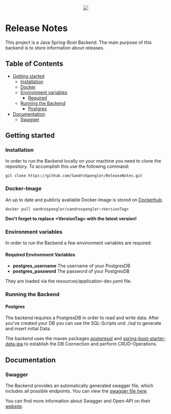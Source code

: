 <div align='center'>
  <a href='https://releasenote.axfert.com/swagger-ui/index.html#'>
    <img src='https://img.shields.io/badge/Docs-Swagger-green?logo=swagger'>
  </a>
</div>

# **Release Notes**

This project is a Java Spring-Boot Backend.
The main purpose of this backend is to store information about releases.

## Table of Contents

- [Getting started](#Getting-started)
    - [Installation](#Installation)
    - [Docker](#Docker-Image)
    - [Environment variables](#Environment-variables)
        - [Required](#Required-Environment-Variables)
    - [Running the Backend](#Running-the-Backend)
        - [Postgres](#MongoDB)
- [Documentation](#Documentation)
    - [Swagger](#Swagger)

## Getting started

### Installation

In order to run the Backend locally on your machine you need to clone the repository. To accomplish this use
the following command:

`git clone https://github.com/SandroSpengler/ReleaseNotes.git`

### Docker-Image

An up to date and publicly available Docker-Image is stored
on [Dockerhub](https://hub.docker.com/r/sandrospengler/release_notes/tags).

`docker pull sandrospengler/sandrospengler:<VersionTag>`

**Don't forget to replace \<VersionTag> with the latest version!**

### Environment variables

In order to run the Backend a few environment variables are required:

#### Required Environment Variables

- **postgres_username**
  The username of your PostgresDB
- **postgres_password**
  The password of your PostgresDB

They are loaded via the resources/application-dev.yaml file.

### Running the Backend

#### Postgres

The backend requires a PostgresDB in order to read and write data.
After you've created your DB you can use the SQL-Scripts und ./sql to generate and insert initial Data.

The backend uses the maven packages [postgresql](https://mvnrepository.com/artifact/org.postgresql/postgresql)
and [spring-boot-starter-data-jpa](https://mvnrepository.com/artifact/org.springframework.boot/spring-boot-starter-data-jpa)
to establish the DB Connection and perform CRUD-Operations.

## Documentation

### Swagger

The Backend provides an automatically generated swagger file, which includes all possible endpoints. You can view
the [swagger file here](https://releasenote.axfert.com/swagger-ui/index.html#).

You can find more information about Swagger and Open-API on
their [website](https://swagger.io/docs/specification/2-0/what-is-swagger/).
